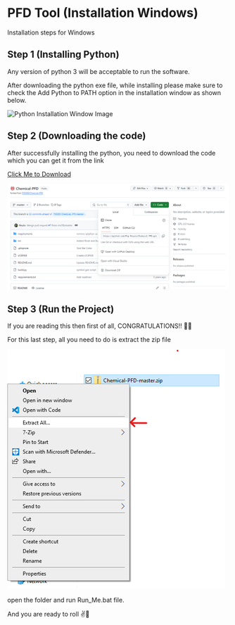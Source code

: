 
# PFD Tool (Installation Windows)

Installation steps for Windows 

## Step 1 (Installing Python)

Any version of python 3 will be acceptable to run the software.

After downloading the python exe file, while installing please make sure to check the Add Python to PATH option in the installation window as shown below.

![Python Installation Window Image](https://docs.blender.org/manual/en/latest/_images/about_contribute_install_windows_installer.png)

## Step 2 (Downloading the code)

After successfully installing the python, you need to download the code which you can get it from the link

[Click Me to Download](https://github.com/frg-fossee/Chemical-PFD)

![Download Zip File](https://github.com/aum-singhal/Chemical-PFD/blob/8ec73276c8a3eba93f67b62b61c1e4e62e09a9f2/images/download.png)


## Step 3 (Run the Project)

If you are reading this then first of all, CONGRATULATIONS!! 🎉🎉

For this last step, all you need to do is extract the zip file

![Extraction of zip file](https://github.com/aum-singhal/Chemical-PFD/blob/8ec73276c8a3eba93f67b62b61c1e4e62e09a9f2/images/extract.png)

open the folder and run Run_Me.bat file.

And you are ready to roll ✌🤘
